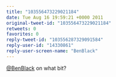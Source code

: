 ```yaml
---
title: "103556473229021184"
date: Tue Aug 16 19:59:21 +0000 2011
original-tweet-id: "103556473229021184"
retweets: 0
favorites: 0
reply-tweet-id: "103556287329091584"
reply-user-id: "14330861"
reply-user-screen-name: "BenBlack"
---
```

<a href="https://twitter.com/BenBlack">@BenBlack</a> on what bit?

